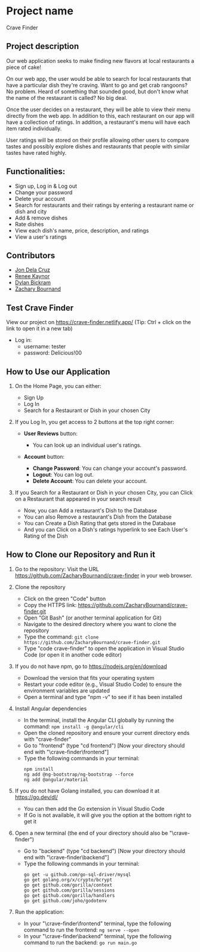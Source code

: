 # Project name
Crave Finder

## Project description
Our web application seeks to make finding new flavors at local restaurants a piece of cake!

On our web app, the user would be able to search for local restaurants that have a particular dish they're craving. Want to go and get crab rangoons? No problem. Heard of something that sounded good, but don't know what the name of the restaurant is called? No big deal.

Once the user decides on a restaurant, they will be able to view their menu directly from the web app. In addition to this, each restaurant on our app will have a collection of ratings. In addition, a restaurant's menu will have each item rated individually.

User ratings will be stored on their profile allowing other users to compare tastes and possibly explore dishes and restaurants that people with similar tastes have rated highly.

## Functionalities:
- Sign up, Log in & Log out
- Change your password
- Delete your account
- Search for restaurants and their ratings by entering a restaurant name or dish and city
- Add & remove dishes
- Rate dishes
- View each dish's name, price, description, and ratings
- View a user's ratings

## Contributors
- [Jon Dela Cruz](https://github.com/jondlc02)
- [Renee Kaynor](https://github.com/mkaynor)
- [Dylan Bickram](https://github.com/DylanBickram)
- [Zachary Bournand](https://github.com/ZacharyBournand)

## Test Crave Finder
View our project on https://crave-finder.netlify.app/ (Tip: Ctrl + click on the link to open it in a new tab)
- Log in:
  - username: tester
  - password: Delicious!00
 
## How to Use our Application
1. On the Home Page, you can either:
     - Sign Up
     - Log In
     - Search for a Restaurant or Dish in your chosen City
       
2. If you Log In, you get access to 2 buttons at the top right corner:
   - **User Reviews** button:  
     - You can look up an individual user's ratings.

   - **Account** button:  
     - **Change Password**: You can change your account's password.
     - **Logout**: You can log out.
     - **Delete Account**: You can delete your account.
  
3. If you Search for a Restaurant or Dish in your chosen City, you can Click on a Restaurant that appeared in your search result
     - Now, you can Add a restaurant's Dish to the Database
     - You can also Remove a restaurant's Dish from the Database
     - You can Create a Dish Rating that gets stored in the Database
     - And you can Click on a Dish's ratings hyperlink to see Each User's Rating of the Dish

## How to Clone our Repository and Run it
1. Go to the repository: Visit the URL https://github.com/ZacharyBournand/crave-finder in your web browser.

2. Clone the repository
    - Click on the green "Code" button 
    - Copy the HTTPS link: https://github.com/ZacharyBournand/crave-finder.git
    - Open "Git Bash" (or another terminal application for Git)
    - Navigate to the desired directory where you want to clone the repository
    - Type the command: ```git clone https://github.com/ZacharyBournand/crave-finder.git```
    - Type "code crave-finder" to open the application in Visual Studio Code (or open it in another code editor)
    
3. If you do not have npm, go to https://nodejs.org/en/download
    - Download the version that fits your operating system 
    - Restart your code editor (e.g., Visual Studio Code) to ensure the environment variables are updated
    - Open a terminal and type "npm -v" to see if it has been installed

4. Install Angular dependencies
    - In the terminal, install the Angular CLI globally by running the command: ```npm install -g @angular/cli```
    - Open the cloned repository and ensure your current directory ends with "crave-finder"
    - Go to "frontend" (type "cd frontend") [Now your directory should end with "\crave-finder\frontend"]
    - Type the following commands in your terminal:
        ```
        npm install
        ng add @ng-bootstrap/ng-bootstrap --force
        ng add @angular/material
        ```

5. If you do not have Golang installed, you can download it at https://go.dev/dl/
    - You can then add the Go extension in Visual Studio Code
    - If Go is not available, it will give you the option at the bottom right to get it

6. Open a new terminal (the end of your directory should also be "\crave-finder")
    - Go to "backend" (type "cd backend") [Now your directory should end with "\crave-finder\backend"]
    - Type the following commands in your terminal:
        ```
        go get -u github.com/go-sql-driver/mysql
        go get golang.org/x/crypto/bcrypt
        go get github.com/gorilla/context
        go get github.com/gorilla/sessions
        go get github.com/gorilla/handlers
        go get github.com/joho/godotenv
        ```
            
7. Run the application:
     - In your "\crave-finder\frontend" terminal, type the following command to run the frontend: ```ng serve --open```
     - In your "\crave-finder\backend" terminal, type the following command to run the backend: ```go run main.go```
